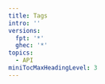 ```yaml
---
title: Tags
intro: ''
versions:
  fpt: '*'
  ghec: '*'
topics:
  - API
miniTocMaxHeadingLevel: 3
---
```

